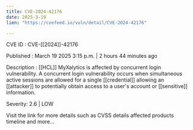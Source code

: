 ```yaml
---
title: CVE-2024-42176
date: 2025-3-19
lien: "https://cvefeed.io/vuln/detail/CVE-2024-42176"

---
```


CVE ID : CVE-[[2024]]-42176

Published :  March 19
2025
3:15 p.m. | 2 hours
44 minutes ago

Description : [[HCL]] MyXalytics is affected by concurrent login vulnerability. A concurrent login vulnerability occurs when simultaneous active sessions are allowed for a single [[credential]] allowing an [[attacker]] to potentially obtain access to a user's account or [[sensitive]] information.

Severity: 2.6 | LOW

Visit the link for more details
such as CVSS details
affected products
timeline
and more...
